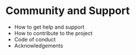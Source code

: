 # Community and Support

- How to get help and support
- How to contribute to the project
- Code of conduct
- Acknowledgements
